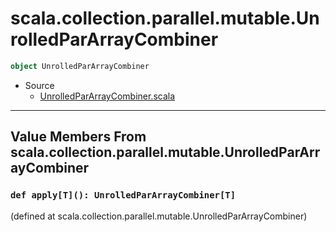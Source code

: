 
#          scala.collection.parallel.mutable.UnrolledParArrayCombiner          #

```scala
object UnrolledParArrayCombiner
```

* Source
  * [UnrolledParArrayCombiner.scala](https://github.com/scala/scala/tree/6d09a1ba5f/src/library/scala/collection/parallel/mutable/UnrolledParArrayCombiner.scala#L1)


--------------------------------------------------------------------------------
 Value Members From scala.collection.parallel.mutable.UnrolledParArrayCombiner
--------------------------------------------------------------------------------


### `def apply[T](): UnrolledParArrayCombiner[T]`                            ###
(defined at scala.collection.parallel.mutable.UnrolledParArrayCombiner)
